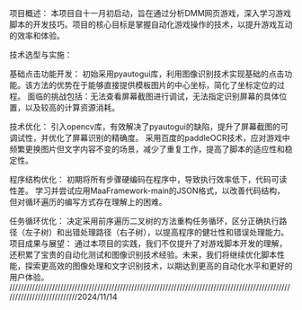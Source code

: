 项目概述：
本项目自十一月初启动，旨在通过分析DMM网页游戏，深入学习游戏脚本的开发技巧。项目的核心目标是掌握自动化游戏操作的技术，以提升游戏互动的效率和体验。

技术选型与实施：

基础点击功能开发：
初始采用pyautogui库，利用图像识别技术实现基础的点击功能。该方法的优势在于能够直接提供模板图片的中心坐标，简化了坐标定位的过程。
面临的挑战包括：无法查看屏幕截图进行调试，无法指定识别屏幕的具体位置，以及较高的计算资源消耗。

技术优化：
引入opencv库，有效解决了pyautogui的缺陷，提升了屏幕截图的可调试性，并优化了屏幕识别的精确度。
采用百度的paddleOCR技术，应对游戏中频繁更换图片但文字内容不变的场景，减少了重复工作，提高了脚本的适应性和稳定性。

程序结构优化：
初期将所有步骤硬编码在程序中，导致执行效率低下，代码可读性差。
学习并尝试应用MaaFramework-main的JSON格式，以改善代码结构，但对循环遍历的编写方式存在理解上的困难。

任务循环优化：
决定采用前序遍历二叉树的方法重构任务循环，区分正确执行路径（左子树）和出错处理路径（右子树），以提高程序的健壮性和错误处理能力。
项目成果与展望：
通过本项目的实践，我们不仅提升了对游戏脚本开发的理解，还积累了宝贵的自动化测试和图像识别技术经验。未来，我们将继续优化脚本性能，探索更高效的图像处理和文字识别技术，以期达到更高的自动化水平和更好的用户体验。
///////////////////////////////////////////////////////////////////////////////////////////////////////////////////////////2024/11/14

